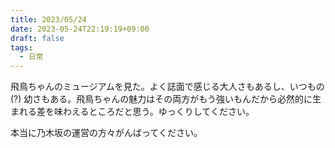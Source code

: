 ```yaml
---
title: 2023/05/24
date: 2023-05-24T22:19:19+09:00
draft: false
tags:
  - 日常
---
```


飛鳥ちゃんのミュージアムを見た。よく誌面で感じる大人さもあるし、いつもの (?) 幼さもある。飛鳥ちゃんの魅力はその両方がもう強いもんだから必然的に生まれる差を味わえるところだと思う。ゆっくりしてください。

本当に乃木坂の運営の方々がんばってください。
